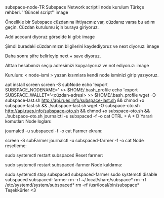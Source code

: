 subspace-node-TR
Subspace Network scriptli node kurulum Türkçe rehberi. ''Güncel script'' image

Öncelikle bir Subspace cüzdanına ihtiyacınız var, cüzdanız varsa bu adımı geçin.
Cüzdan kurulumu için buraya giriyoruz.

Add account diyoruz görselde ki gibi:
image

Şimdi buradaki cüzdanımızın bilgilerini kaydediyoruz ve next diyoruz:
image

Daha sonra şifre belirleyip next + save diyoruz.

Alttan hesabımızı seçip adresimizi kopyalıyoruz ve not ediyoruz:
image

Kurulum:
< node-ismi > yazan kısımlara kendi node isminizi girip yazıyoruz.

apt install screen
screen -S subNode
echo 'export SUBSPACE_NODENAME='<node-ismi> >> $HOME/.bash_profile
echo 'export SUBSPACE_WALLET='<cüzdan-adresi> >> $HOME/.bash_profile
wget -O subspace-last.sh http://api.rues.info/subspace-last.sh && chmod +x subspace-last.sh && ./subspace-last.sh
wget -O subspace-oto.sh http://api.rues.info/subspace-oto.sh && chmod +x subspace-oto.sh && ./subspace-oto.sh
journalctl -u subspaced -f -o cat
CTRL + A + D
Yararlı komutlar:
Node logları:

journalctl -u subspaced -f -o cat
Farmer ekranı:

screen -S subFarmer
journalctl -u subspaced-farmer -f -o cat
Node resetleme:

sudo systemctl restart subspaced
Reset farmer:

sudo systemctl restart subspaced-farmer
Node kaldırma:

sudo systemctl stop subspaced subspaced-farmer
sudo systemctl disable subspaced subspaced-farmer
rm -rf ~/.local/share/subspace*
rm -rf /etc/systemd/system/subspaced*
rm -rf /usr/local/bin/subspace*
Teşekkürler <3
